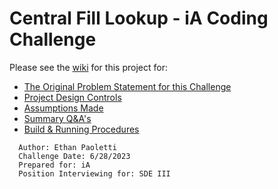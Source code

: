 # Central Fill Lookup - iA Coding Challenge

Please see the [wiki](https://github.com/Arcanixus/Central-Fill-Lookup-iA-Coding-Challenge/wiki) for this project for:

* [The Original Problem Statement for this Challenge](https://github.com/Arcanixus/Central-Fill-Lookup-iA-Coding-Challenge/wiki/Original-Problem-Statement)
* [Project Design Controls](https://github.com/Arcanixus/Central-Fill-Lookup-iA-Coding-Challenge/wiki/Design-Controls)
* [Assumptions Made](https://github.com/Arcanixus/Central-Fill-Lookup-iA-Coding-Challenge/wiki/Assumptions-Made-About-the-Challenge-Problem-Statement)
* [Summary Q&A's](https://github.com/Arcanixus/Central-Fill-Lookup-iA-Coding-Challenge/wiki/Summary-Q&A's)
* [Build & Running Procedures]([https://github.com/Arcanixus/Central-Fill-Lookup-iA-Coding-Challenge/wiki/Build-Procedures](https://github.com/Arcanixus/Central-Fill-Lookup-iA-Coding-Challenge/wiki/Build-&-Running-Procedures))

```
  Author: Ethan Paoletti 
  Challenge Date: 6/28/2023
  Prepared for: iA
  Position Interviewing for: SDE III
```
